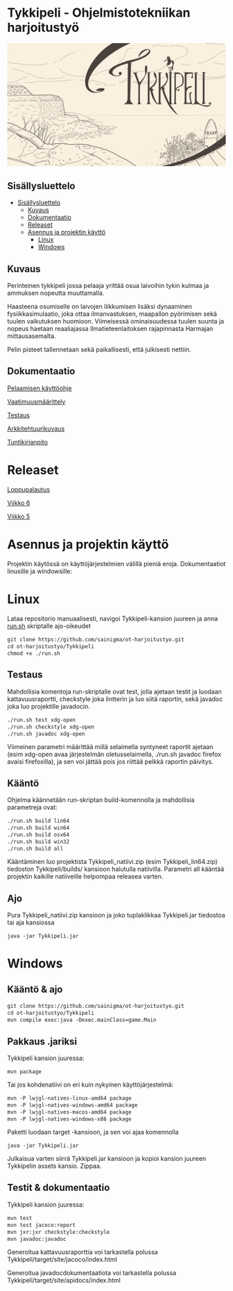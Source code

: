 # Tykkipeli - Ohjelmistotekniikan harjoitustyö
![kansikuva](./dokumentaatio/assets/kansi.png)

## Sisällysluettelo

- [Sisällysluettelo](#sisällysluettelo)
    - [Kuvaus](#kuvaus)
    - [Dokumentaatio](#dokumentaatio)
    - [Releaset](#releaset)
    - [Asennus ja projektin käyttö](#asennus-ja-projektin-käyttö)
        - [Linux](#Linux)
        - [Windows](#Windows)

## Kuvaus

Perinteinen tykkipeli jossa pelaaja yrittää osua laivoihin tykin kulmaa ja ammuksen nopeutta muuttamalla. 

Haasteena osumiselle on laivojen liikkumisen lisäksi dynaaminen fysiikkasimulaatio, joka ottaa ilmanvastuksen, maapallon pyörimisen sekä tuulen vaikutuksen huomioon. Viimeisessä ominaisuudessa tuulen suunta ja nopeus haetaan reaaliajassa Ilmatieteenlaitoksen rajapinnasta Harmajan mittausasemalta. 

Pelin pisteet tallennetaan sekä paikallisesti, että julkisesti nettiin.

## Dokumentaatio

[Pelaamisen käyttöohje](/dokumentaatio/kayttoohje.md)

[Vaatimuusmäärittely](/dokumentaatio/vaatimusmaarittely.md)

[Testaus](/dokumentaatio/testaus.md)

[Arkkitehtuurikuvaus](/dokumentaatio/arkkitehtuuri.md)

[Tuntikirjanpito](/dokumentaatio/tuntikirjanpito.md)

# Releaset

[Loppupalautus](https://github.com/sainigma/ot-harjoitustyo/releases/tag/1.0)

[Viikko 6](https://github.com/sainigma/ot-harjoitustyo/releases/tag/0.8)

[Viikko 5](https://github.com/sainigma/ot-harjoitustyo/releases/tag/0.6)

# Asennus ja projektin käyttö

Projektin käytössä on käyttöjärjestelmien välillä pieniä eroja. Dokumentaatiot linuxille ja windowsille:

# Linux

Lataa repositorio manuaalisesti, navigoi Tykkipeli-kansion juureen ja anna [run.sh](/Tykkipeli/run.sh) skriptalle ajo-oikeudet

    git clone https://github.com/sainigma/ot-harjoitustyo.git
    cd ot-harjoitustyo/Tykkipeli
    chmod +x ./run.sh

## Testaus

Mahdollisia komentoja run-skriptalle ovat test, jolla ajetaan testit ja luodaan kattavuusraportti, checkstyle joka lintterin ja luo siitä raportin, sekä javadoc joka luo projektille javadocin. 

    ./run.sh test xdg-open
    ./run.sh checkstyle xdg-open
    ./run.sh javadoc xdg-open

Viimeinen parametri määrittää millä selaimella syntyneet raportit ajetaan (esim xdg-open avaa järjestelmän oletusselaimella, ./run.sh javadoc firefox avaisi firefoxilla), ja sen voi jättää pois jos riittää pelkkä raportin päivitys.

## Kääntö

Ohjelma käännetään run-skriptan build-komennolla ja mahdollisia parametreja ovat:

    ./run.sh build lin64
    ./run.sh build win64
    ./run.sh build osx64
    ./run.sh build win32
    ./run.sh build all

Kääntäminen luo projektista Tykkipeli_natiivi.zip (esim Tykkipeli_lin64.zip) tiedoston Tykkipeli/builds/ kansioon halutulla natiivilla. Parametri all kääntää projektin kaikille natiiveille helpompaa releasea varten.

## Ajo

Pura Tykkipeli_natiivi.zip kansioon ja joko tuplaklikkaa Tykkipeli.jar tiedostoa tai aja kansiossa

    java -jar Tykkipeli.jar

# Windows

## Kääntö & ajo

    git clone https://github.com/sainigma/ot-harjoitustyo.git
    cd ot-harjoitustyo/Tykkipeli
    mvn compile exec:java -Dexec.mainClass=game.Main

## Pakkaus .jariksi

Tykkipeli kansion juuressa:

    mvn package

Tai jos kohdenatiivi on eri kuin nykyinen käyttöjärjestelmä:

    mvn -P lwjgl-natives-linux-amd64 package
    mvn -P lwjgl-natives-windows-amd64 package
    mvn -P lwjgl-natives-macos-amd64 package
    mvn -P lwjgl-natives-windows-x86 package


Paketti luodaan target -kansioon, ja sen voi ajaa komennolla

    java -jar Tykkipeli.jar

Julkaisua varten siirrä Tykkipeli.jar kansioon ja kopioi kansion juureen Tykkipelin assets kansio. Zippaa.

## Testit & dokumentaatio

Tykkipeli kansion juuressa:

    mvn test
    mvn test jacoco:report
    mvn jxr:jxr checkstyle:checkstyle
    mvn javadoc:javadoc

Generoitua kattavuusraporttia voi tarkastella polussa Tykkipeli/target/site/jacoco/index.html

Generoitua javadocdokumentaatiota voi tarkastella polussa Tykkipeli/target/site/apidocs/index.html